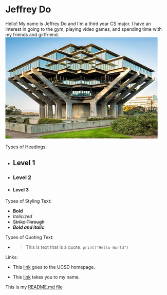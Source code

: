 # Jeffrey Do

Hello! My name is Jeffrey Do and I'm a third year CS major. I have an interest in going to the gym, playing video games, and spending time with my friends and girlfriend. ![Image of UCSD Library](/images/UCSDGEISEL.jpg)

Types of Headings:
- ## Level 1
- ### Level 2
- #### Level 3

Types of Styling Text:
- **Bold**
- *Italicized*
- ~~Strike Through~~
- **_Bold and italic_** 

Types of Quoting Text:
- > This is text that is a quote.
`print("Hello World")`

Links:
* This [link](https://ucsd.edu/) goes to the UCSD homepage.
 - This [link](#Jeffrey-Do) takes you to my name.

This is my [README.md file](README.md)